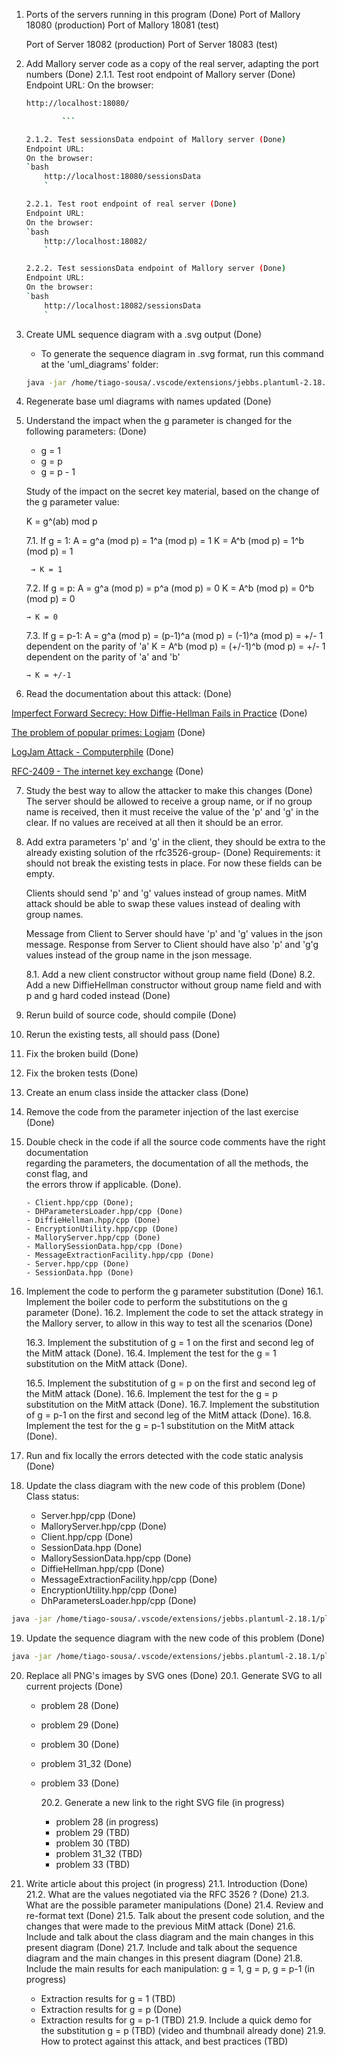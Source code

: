 1.  Ports of the servers running in this program (Done)
    Port of Mallory 18080 (production)
    Port of Mallory 18081 (test)

    Port of Server 18082 (production)
    Port of Server 18083 (test)

2.  Add Mallory server code as a copy of the real server, adapting the port numbers (Done)
    2.1.1. Test root endpoint of Mallory server (Done)
    Endpoint URL:
    On the browser:

    ````bash
    http://localhost:18080/

            ```

    2.1.2. Test sessionsData endpoint of Mallory server (Done)
    Endpoint URL:
    On the browser:
    `bash
        http://localhost:18080/sessionsData
        `

    2.2.1. Test root endpoint of real server (Done)
    Endpoint URL:
    On the browser:
    `bash
        http://localhost:18082/
        `

    2.2.2. Test sessionsData endpoint of Mallory server (Done)
    Endpoint URL:
    On the browser:
    `bash
        http://localhost:18082/sessionsData
        `
    ````

3.  Create UML sequence diagram with a .svg output (Done)

    - To generate the sequence diagram in .svg format, run this command at the 'uml_diagrams' folder:

    ```bash
    java -jar /home/tiago-sousa/.vscode/extensions/jebbs.plantuml-2.18.1/plantuml.jar -tsvg sequence_diagram.puml
    ```

4.  Regenerate base uml diagrams with names updated (Done)

5.  Understand the impact when the g parameter is changed for the following parameters: (Done)

    - g = 1
    - g = p
    - g = p - 1

    Study of the impact on the secret key material, based on the change of the g parameter value:

    K = g^(ab) mod p

    7.1. If g = 1:
    A = g^a (mod p) = 1^a (mod p) = 1
    K = A^b (mod p) = 1^b (mod p) = 1

         → K = 1

    7.2. If g = p:
    A = g^a (mod p) = p^a (mod p) = 0
    K = A^b (mod p) = 0^b (mod p) = 0

        → K = 0

    7.3. If g = p-1:
    A = g^a (mod p) = (p-1)^a (mod p) = (-1)^a (mod p) = +/- 1 dependent on the parity of 'a'
    K = A^b (mod p) = (+/-1)^b (mod p) = +/- 1 dependent on the parity of 'a' and 'b'

        → K = +/-1

6.  Read the documentation about this attack: (Done)

[Imperfect Forward Secrecy: How Diffie-Hellman Fails in Practice](https://weakdh.org/imperfect-forward-secrecy-ccs15.pdf) (Done)

[The problem of popular primes: Logjam](https://arxiv.org/pdf/1602.02396) (Done)

[LogJam Attack - Computerphile](https://www.youtube.com/watch?v=gVtjsd00fWo&t=7s) (Done)

[RFC-2409 - The internet key exchange](https://datatracker.ietf.org/doc/html/rfc2409) (Done)

7.  Study the best way to allow the attacker to make this changes (Done)
    The server should be allowed to receive a group name, or if no group name is received, then it must receive the value of
    the 'p' and 'g' in the clear. If no values are received at all then it should be an error.

8.  Add extra parameters 'p' and 'g' in the client, they should be extra to the already existing solution of the rfc3526-group-<xy> (Done)
    Requirements: it should not break the existing tests in place.
    For now these fields can be empty.

    Clients should send 'p' and 'g' values instead of group names.
    MitM attack should be able to swap these values instead of dealing with group names.

    Message from Client to Server should have 'p' and 'g' values in the json message.
    Response from Server to Client should have also 'p' and 'g'g values instead of the group
    name in the json message.

    8.1. Add a new client constructor without group name field (Done)
    8.2. Add a new DiffieHellman constructor without group name field and with p and g hard coded instead (Done)

9.  Rerun build of source code, should compile (Done)
10. Rerun the existing tests, all should pass (Done)
11. Fix the broken build (Done)
12. Fix the broken tests (Done)
13. Create an enum class inside the attacker class (Done)
14. Remove the code from the parameter injection of the last exercise (Done)

15. Double check in the code if all the source code comments have the right documentation  
    regarding the parameters, the documentation of all the methods, the const flag, and  
    the errors throw if applicable. (Done).

        - Client.hpp/cpp (Done);
        - DHParametersLoader.hpp/cpp (Done)
        - DiffieHellman.hpp/cpp (Done)
        - EncryptionUtility.hpp/cpp (Done)
        - MalloryServer.hpp/cpp (Done)
        - MallorySessionData.hpp/cpp (Done)
        - MessageExtractionFacility.hpp/cpp (Done)
        - Server.hpp/cpp (Done)
        - SessionData.hpp (Done)

16. Implement the code to perform the g parameter substitution (Done)
    16.1. Implement the boiler code to perform the substitutions on the g parameter (Done).
    16.2. Implement the code to set the attack strategy in the Mallory server, to allow in this way
    to test all the scenarios (Done)

    16.3. Implement the substitution of g = 1 on the first and second leg of the MitM attack (Done).
    16.4. Implement the test for the g = 1 substitution on the MitM attack (Done).

    16.5. Implement the substitution of g = p on the first and second leg of the MitM attack (Done).
    16.6. Implement the test for the g = p substitution on the MitM attack (Done).
    16.7. Implement the substitution of g = p-1 on the first and second leg of the MitM attack (Done).
    16.8. Implement the test for the g = p-1 substitution on the MitM attack (Done).

17. Run and fix locally the errors detected with the code static analysis (Done)

18. Update the class diagram with the new code of this problem (Done)
    Class status:

    - Server.hpp/cpp (Done)
    - MalloryServer.hpp/cpp (Done)
    - Client.hpp/cpp (Done)
    - SessionData.hpp (Done)
    - MallorySessionData.hpp/cpp (Done)
    - DiffieHellman.hpp/cpp (Done)
    - MessageExtractionFacility.hpp/cpp (Done)
    - EncryptionUtility.hpp/cpp (Done)
    - DhParametersLoader.hpp/cpp (Done)

```bash
java -jar /home/tiago-sousa/.vscode/extensions/jebbs.plantuml-2.18.1/plantuml.jar -tsvg class_diagram.puml
```

19. Update the sequence diagram with the new code of this problem (Done)

```bash
java -jar /home/tiago-sousa/.vscode/extensions/jebbs.plantuml-2.18.1/plantuml.jar -tsvg sequence_diagram.puml
```

20. Replace all PNG's images by SVG ones (Done)
    20.1. Generate SVG to all current projects (Done)

    - problem 28 (Done)
    - problem 29 (Done)
    - problem 30 (Done)
    - problem 31_32 (Done)
    - problem 33 (Done)

      20.2. Generate a new link to the right SVG file (in progress)

      - problem 28 (in progress)
      - problem 29 (TBD)
      - problem 30 (TBD)
      - problem 31_32 (TBD)
      - problem 33 (TBD)

21. Write article about this project (in progress)
    21.1. Introduction (Done)
    21.2. What are the values negotiated via the RFC 3526 ? (Done)
    21.3. What are the possible parameter manipulations (Done)
    21.4. Review and re-format text (Done)
    21.5. Talk about the present code solution, and the changes that were made to the previous
    MitM attack (Done)
    21.6. Include and talk about the class diagram and the main changes in this present diagram (Done)
    21.7. Include and talk about the sequence diagram and the main changes in this present diagram (Done)
    21.8. Include the main results for each manipulation: g = 1, g = p, g = p-1 (in progress)
    - Extraction results for g = 1 (TBD)
    - Extraction results for g = p (Done)
    - Extraction results for g = p-1 (TBD)
      21.9. Include a quick demo for the substitution g = p (TBD) (video and thumbnail already done)
      21.9. How to protect against this attack, and best practices (TBD)
